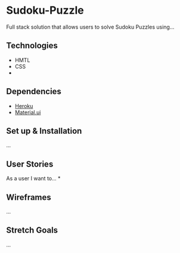# Sudoku-Puzzle
Full stack solution that allows users to solve Sudoku Puzzles using...

## Technologies
* HMTL
* CSS
*

## Dependencies
* [Heroku]()
* [Material.ui]()
<!-- * Boostrap Matieral Design? -->

## Set up & Installation
...

## User Stories
As a user I want to...
*

## Wireframes
...

## Stretch Goals
...

